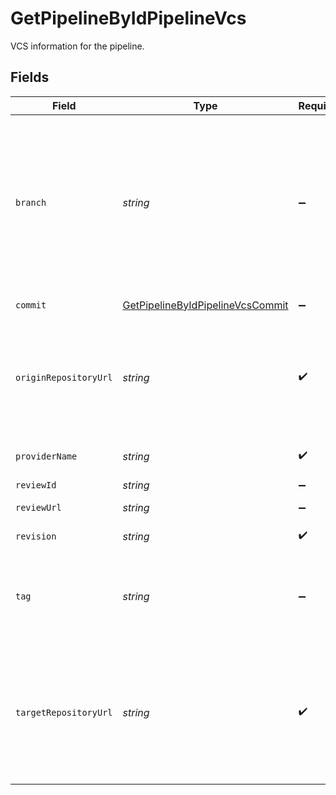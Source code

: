 # GetPipelineByIdPipelineVcs

VCS information for the pipeline.


## Fields

| Field                                                                                                                                                                                                                                                                                        | Type                                                                                                                                                                                                                                                                                         | Required                                                                                                                                                                                                                                                                                     | Description                                                                                                                                                                                                                                                                                  | Example                                                                                                                                                                                                                                                                                      |
| -------------------------------------------------------------------------------------------------------------------------------------------------------------------------------------------------------------------------------------------------------------------------------------------- | -------------------------------------------------------------------------------------------------------------------------------------------------------------------------------------------------------------------------------------------------------------------------------------------- | -------------------------------------------------------------------------------------------------------------------------------------------------------------------------------------------------------------------------------------------------------------------------------------------- | -------------------------------------------------------------------------------------------------------------------------------------------------------------------------------------------------------------------------------------------------------------------------------------------- | -------------------------------------------------------------------------------------------------------------------------------------------------------------------------------------------------------------------------------------------------------------------------------------------- |
| `branch`                                                                                                                                                                                                                                                                                     | *string*                                                                                                                                                                                                                                                                                     | :heavy_minus_sign:                                                                                                                                                                                                                                                                           | The branch where the pipeline ran. The HEAD commit on this branch was used for the pipeline. Note that `branch` and `tag` are mutually exclusive. To trigger a pipeline for a PR by number use `pull/<number>/head` for the PR ref or `pull/<number>/merge` for the merge ref (GitHub only). | feature/design-new-api                                                                                                                                                                                                                                                                       |
| `commit`                                                                                                                                                                                                                                                                                     | [GetPipelineByIdPipelineVcsCommit](../../models/operations/getpipelinebyidpipelinevcscommit.md)                                                                                                                                                                                              | :heavy_minus_sign:                                                                                                                                                                                                                                                                           | The latest commit in the pipeline.                                                                                                                                                                                                                                                           |                                                                                                                                                                                                                                                                                              |
| `originRepositoryUrl`                                                                                                                                                                                                                                                                        | *string*                                                                                                                                                                                                                                                                                     | :heavy_check_mark:                                                                                                                                                                                                                                                                           | URL for the repository where the trigger originated. For fork-PR pipelines, this is the URL to the fork. For other pipelines the `origin_` and `target_repository_url`s will be the same.                                                                                                    | https://github.com/CircleCI-Public/api-preview-docs                                                                                                                                                                                                                                          |
| `providerName`                                                                                                                                                                                                                                                                               | *string*                                                                                                                                                                                                                                                                                     | :heavy_check_mark:                                                                                                                                                                                                                                                                           | Name of the VCS provider (e.g. GitHub, Bitbucket).                                                                                                                                                                                                                                           | GitHub                                                                                                                                                                                                                                                                                       |
| `reviewId`                                                                                                                                                                                                                                                                                   | *string*                                                                                                                                                                                                                                                                                     | :heavy_minus_sign:                                                                                                                                                                                                                                                                           | The code review id.                                                                                                                                                                                                                                                                          | 123                                                                                                                                                                                                                                                                                          |
| `reviewUrl`                                                                                                                                                                                                                                                                                  | *string*                                                                                                                                                                                                                                                                                     | :heavy_minus_sign:                                                                                                                                                                                                                                                                           | The code review URL.                                                                                                                                                                                                                                                                         | https://github.com/CircleCI-Public/api-preview-docs/pull/123                                                                                                                                                                                                                                 |
| `revision`                                                                                                                                                                                                                                                                                   | *string*                                                                                                                                                                                                                                                                                     | :heavy_check_mark:                                                                                                                                                                                                                                                                           | The code revision the pipeline ran.                                                                                                                                                                                                                                                          | f454a02b5d10fcccfd7d9dd7608a76d6493a98b4                                                                                                                                                                                                                                                     |
| `tag`                                                                                                                                                                                                                                                                                        | *string*                                                                                                                                                                                                                                                                                     | :heavy_minus_sign:                                                                                                                                                                                                                                                                           | The tag used by the pipeline. The commit that this tag points to was used for the pipeline. Note that `branch` and `tag` are mutually exclusive.                                                                                                                                             | v3.1.4159                                                                                                                                                                                                                                                                                    |
| `targetRepositoryUrl`                                                                                                                                                                                                                                                                        | *string*                                                                                                                                                                                                                                                                                     | :heavy_check_mark:                                                                                                                                                                                                                                                                           | URL for the repository the trigger targets (i.e. the repository where the PR will be merged). For fork-PR pipelines, this is the URL to the parent repo. For other pipelines, the `origin_` and `target_repository_url`s will be the same.                                                   | https://github.com/CircleCI-Public/api-preview-docs                                                                                                                                                                                                                                          |
